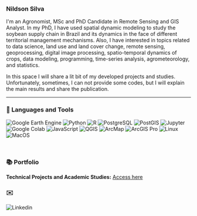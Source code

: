 ### Nildson Silva ###

I'm an Agronomist, MSc and PhD Candidate in Remote Sensing and GIS Analyst. In my PhD, I have used spatial dynamic modeling to study the soybean supply chain in Brazil and its dynamics in the face of different territorial management mechanisms. Also, I have interested in topics related to data science, land use and land cover change, remote sensing, geoprocessing, digital image processing, spatio-temporal dynamics of crops, data modeling, programming, time-series analysis, agrometeorology, and statistics.

In this space I will share a lit bit of my developed projects and studies. Unfortunately, sometimes, I can not provide some codes, but I will explain the main results and share the publication.

---
### 🧰 Languages and Tools
<p align="left">
  <img alt="Google Earth Engine" src="https://img.shields.io/badge/-Google_Earth_Engine-46a2f1.svg?style=flat&logoColor=white" />
  <img alt="Python" src="https://img.shields.io/badge/-Python-2B5B84?style=flat&logo=python&logoColor=white" />
  <img alt="R" src="https://img.shields.io/badge/-R-2B5B84?style=flat&logo=r&logoColor=white" />
  <img alt="PostgreSQL" src="https://img.shields.io/badge/-PostgreSQL-2B5B84?style=flat&logo=postgresql&logoColor=white" />
  <img alt="PostGIS" src="https://img.shields.io/badge/-PostGIS-2B5B84?style=flat&logo=postgis&logoColor=white" />
  <img alt="Jupyter" src="https://img.shields.io/badge/-Jupyter-E34F26?style=flat&logo=jupyter&logoColor=white" />
  <img alt="Google Colab" src="https://img.shields.io/badge/-Google_Colab-F7DF1E?style=flat&logo=googlecolab&logoColor=white" />
  <img alt="JavaScript" src="https://img.shields.io/badge/-JavaScript-F7DF1E?style=flat&logo=javascript&logoColor=white" />
  <img alt="QGIS" src="https://img.shields.io/badge/-QGIS-108300?style=flat&logo=qgis&logoColor=white" />
  <img alt="ArcMap" src="https://img.shields.io/badge/-ArcMap-108300?style=flat&logo=arcmap&logoColor=white" />
  <img alt="ArcGIS Pro" src="https://img.shields.io/badge/-ArcGIS_Pro-108300?style=flat&logo=arcgispro&logoColor=white" />
  <img alt="Linux" src="https://img.shields.io/badge/-Linux-2B5B84?style=flat&logo=linux&logoColor=white" />
  <img alt="MacOS" src="https://img.shields.io/badge/-MacOS-2B5B84?style=flat&logo=macos&logoColor=white" />
</p> 
<br />

### 📚 Portfolio
**Technical Projects and Academic Studies:** [Access here](https://github.com/nrfsilva/portfolio) 

### ✉️ 
<img alt="Linkedin" src="https://img.shields.io/badge/-Linkedin-2B5B84?style=flat&logo=linkedin&logoColor=white" />

<!-- ### 📊 Statistics -->
<!-- | ![](http://github-profile-summary-cards.vercel.app/api/cards/repos-per-language?username=nrfsilva&hide=Html&theme=tokyonight) | ![](http://github-profile-summary-<!-- <!-- cards.vercel.app/api/cards/most-commit-language?username=nrfsilva&theme=tokyonight) | -->
